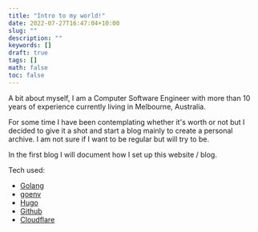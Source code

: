 ```yaml
---
title: "Intro to my world!"
date: 2022-07-27T16:47:04+10:00
slug: ""
description: ""
keywords: []
draft: true
tags: []
math: false
toc: false
---
```


A bit about myself, I am a Computer Software Engineer with more than 10 years of experience currently living in Melbourne, Australia.

For some time I have been contemplating whether it's worth or not but I decided to give it a shot and start a blog mainly to create a personal archive. I am not sure if I want to be regular but will try to be.

In the first blog I will document how I set up this website / blog.

Tech used:

- [Golang](https://go.dev/)
- [goenv](https://github.com/syndbg/goenv)
- [Hugo](https://gohugo.io/)
- [Github](https://github.com/)
- [Cloudflare](https://www.cloudflare.com/en-au/)
